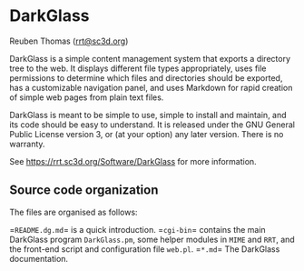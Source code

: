 # DarkGlass

Reuben Thomas (rrt@sc3d.org)

DarkGlass is a simple content management system that exports a
directory tree to the web. It displays different file types
appropriately, uses file permissions to determine which files and
directories should be exported, has a customizable navigation panel,
and uses Markdown for rapid creation of simple web pages from plain
text files.

DarkGlass is meant to be simple to use, simple to install and
maintain, and its code should be easy to understand. It is released
under the GNU General Public License version 3, or (at your option)
any later version. There is no warranty.

See https://rrt.sc3d.org/Software/DarkGlass for more information.


## Source code organization

The files are organised as follows:

=`README.dg.md`=
    is a quick introduction.
=`cgi-bin`=
    contains the main DarkGlass program `DarkGlass.pm`, some helper modules in `MIME` and `RRT`, and the front-end script and configuration file `web.pl`.
=`*.md`=
    The DarkGlass documentation.
